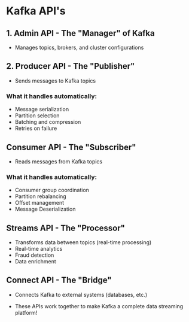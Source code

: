 # Kafka API's

## 1. Admin API - The "Manager" of Kafka

- Manages topics, brokers, and cluster configurations

## 2. Producer API - The "Publisher"

- Sends messages to Kafka topics

### What it handles automatically:
- Message serialization
- Partition selection
- Batching and compression
- Retries on failure

## Consumer API - The "Subscriber"
- Reads messages from Kafka topics 

### What it handles automatically:
- Consumer group coordination
- Partition rebalancing
- Offset management
- Message Deserialization

## Streams API - The "Processor"
- Transforms data between topics (real-time processing)
- Real-time analytics
- Fraud detection
- Data enrichment

## Connect API - The "Bridge"
- Connects Kafka to external systems (databases, etc.)

- These APIs work together to make Kafka a complete data streaming platform!
